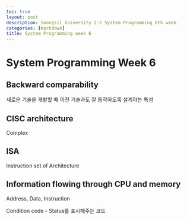 ```yaml
---
toc: true
layout: post
description: Soongsil University 2-2 System Programming 6th week.
categories: [markdown]
title: System Programming week 6
---
```

# System Programming Week 6

## Backward comparability

새로운 기술을 개발할 때 이전 기술과도 잘 동작하도록 설계하는 특성

## CISC architecture

Complex

## ISA

Instruction set of Architecture

## Information flowing through CPU and memory

Address, Data, Instruction

Condition code - Status를 표시해주는 코드
